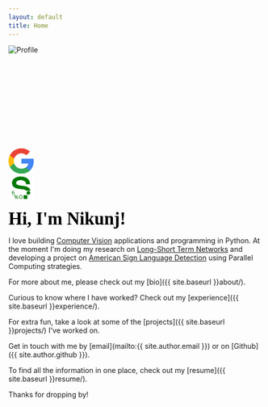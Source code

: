 ```yaml
---
layout: default
title: Home
---
```


<div id="textbox">
    <div class="alignleft">
        <img src="https://avatars0.githubusercontent.com/u/4640912?s=400&u=deee4465e71cd7d10ccf2bc459b6774cb4acf24b&v=4" alt="Profile">
    </div>
    <div class="alignright">
        <br><br><br><br><br><br><br><br><br><br><br>
        <div id="element1"><a href="https://scholar.google.com/citations?user=is6g3oAAAAAJ&hl=en"><img src="img/google.png" alt="google-scholars" width="50" height="50"></a></div>
        <div id="element2"><a href="https://sourcerer.io/nikunjlad"><img src="img/sourcerer.png" alt="sourcerer" width="50" height="50"></a></div>
    </div> 
</div>
<div style="clear: both;"></div>

<span style="color:#000; font-family: 'Montserrat'; font-size: 2.5em;"><b>Hi, I'm Nikunj!</b></span>

I love building [Computer Vision](https://www.sas.com/en_us/insights/analytics/computer-vision.html) applications and programming in Python. 
At the moment I'm doing my research on [Long-Short Term Networks](https://colah.github.io/posts/2015-08-Understanding-LSTMs/) and
developing a project on [American Sign Language Detection](https://github.com/nikunjlad/ASL-Detection-Using-Convolutional-Neural-Networks) using Parallel Computing strategies.

For more about me, please check out my [bio]({{ site.baseurl }}about/).

Curious to know where I have worked? Check out my [experience]({{ site.baseurl }}experience/).

For extra fun, take a look at some of the [projects]({{ site.baseurl }}projects/) I've worked on.

Get in touch with me by [email](mailto:{{ site.author.email }}) or on [Github]({{ site.author.github }}).

To find all the information in one place, check out my [resume]({{ site.baseurl }}resume/).

Thanks for dropping by!
